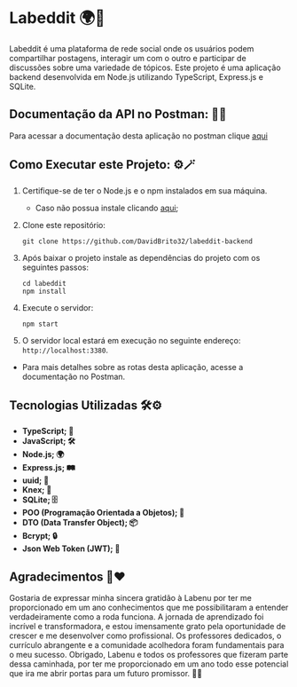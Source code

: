 # Labeddit 🌍🚩

Labeddit é uma plataforma de rede social onde os usuários podem compartilhar postagens, interagir um com o outro e participar de discussões sobre uma variedade de tópicos. Este projeto é uma aplicação backend desenvolvida em Node.js utilizando TypeScript, Express.js e SQLite.


## Documentação da API no Postman: 📜🔎
Para acessar a documentação desta aplicação no postman clique [aqui](link-da-documentacao-aqui)


## Como Executar este Projeto: ⚙️🪄

1. Certifique-se de ter o Node.js e o npm instalados em sua máquina.
   - Caso não possua instale clicando [aqui](https://nodejs.org/en);
2. Clone este repositório:

   ```
   git clone https://github.com/DavidBrito32/labeddit-backend
   ```

3. Após baixar o projeto instale as dependências do projeto com os seguintes passos:

   ```
   cd labeddit
   npm install
   ```

4. Execute o servidor:

   ```
   npm start
   ```

5. O servidor local estará em execução no seguinte endereço: `http://localhost:3380`.


- Para mais detalhes sobre as rotas desta aplicação, acesse a documentação no Postman.

## Tecnologias Utilizadas 🛠️⚙️ 

- **TypeScript; 🚀**
- **JavaScript; 🛠️**
- **Node.js; 🌍**
- **Express.js; 🛤️**
- **uuid; 🌌**
- **Knex; 🔨**
- **SQLite; 🗄️**
- **POO (Programação Orientada a Objetos); 🧱**
- **DTO (Data Transfer Object); 📦**
- **Bcrypt;  🔒**
- **Json Web Token (JWT); 🎫**


## Agradecimentos 🌟❤️
Gostaria de expressar minha sincera gratidão à Labenu por ter me proporcionado em um ano conhecimentos que me possibilitaram a entender verdadeiramente como a roda funciona. A jornada de aprendizado foi incrível e transformadora, e estou imensamente grato pela oportunidade de crescer e me desenvolver como profissional. Os professores dedicados, o currículo abrangente e a comunidade acolhedora foram fundamentais para o meu sucesso. Obrigado, Labenu e todos os professores que fizeram parte dessa caminhada, por ter me proporcionado em um ano todo esse potencial que ira me abrir portas para um futuro promissor. 🎉✨